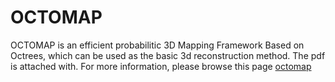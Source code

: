 # OCTOMAP
OCTOMAP is an efficient probabilitic 3D Mapping Framework Based on Octrees, which can be used as the basic 3d reconstruction method. The pdf is attached with.
For more information, please browse this page [octomap](https://github.com/OctoMap/octomap)